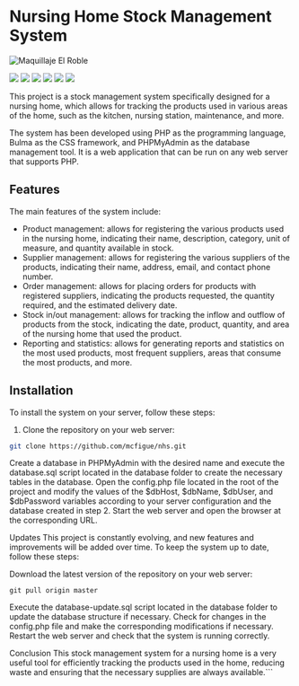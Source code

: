 # Nursing Home Stock Management System

![Maquillaje El Roble](https://i.ibb.co/5xWjYfg/mackup-elroble-min.webp)


![](https://img.shields.io/github/stars/pandao/editor.md.svg) ![](https://img.shields.io/github/forks/pandao/editor.md.svg) ![](https://img.shields.io/github/tag/pandao/editor.md.svg) ![](https://img.shields.io/github/release/pandao/editor.md.svg) ![](https://img.shields.io/github/issues/pandao/editor.md.svg) ![](https://img.shields.io/bower/v/editor.md.svg)

This project is a stock management system specifically designed for a nursing home, which allows for tracking the products used in various areas of the home, such as the kitchen, nursing station, maintenance, and more.

The system has been developed using PHP as the programming language, Bulma as the CSS framework, and PHPMyAdmin as the database management tool. It is a web application that can be run on any web server that supports PHP.

## Features

The main features of the system include:

- Product management: allows for registering the various products used in the nursing home, indicating their name, description, category, unit of measure, and quantity available in stock.
- Supplier management: allows for registering the various suppliers of the products, indicating their name, address, email, and contact phone number.
- Order management: allows for placing orders for products with registered suppliers, indicating the products requested, the quantity required, and the estimated delivery date.
- Stock in/out management: allows for tracking the inflow and outflow of products from the stock, indicating the date, product, quantity, and area of the nursing home that used the product.
- Reporting and statistics: allows for generating reports and statistics on the most used products, most frequent suppliers, areas that consume the most products, and more.

## Installation

To install the system on your server, follow these steps:

1. Clone the repository on your web server:

```sh
git clone https://github.com/mcfigue/nhs.git
```
Create a database in PHPMyAdmin with the desired name and execute the database.sql script located in the database folder to create the necessary tables in the database.
Open the config.php file located in the root of the project and modify the values of the $dbHost, $dbName, $dbUser, and $dbPassword variables according to your server configuration and the database created in step 2.
Start the web server and open the browser at the corresponding URL.

Updates
This project is constantly evolving, and new features and improvements will be added over time. To keep the system up to date, follow these steps:

Download the latest version of the repository on your web server:

```
git pull origin master
```
Execute the database-update.sql script located in the database folder to update the database structure if necessary.
Check for changes in the config.php file and make the corresponding modifications if necessary.
Restart the web server and check that the system is running correctly.

Conclusion
This stock management system for a nursing home is a very useful tool for efficiently tracking the products used in the home, reducing waste and ensuring that the necessary supplies are always available.```
